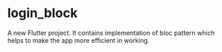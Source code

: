 # login_block

A new Flutter project.
It contains implementation of bloc pattern which helps to make the app more efficient in working.
